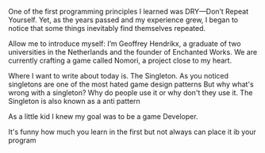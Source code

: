 One of the first programming principles I learned was DRY—Don’t Repeat Yourself. Yet, as the years passed and my experience grew, I began to notice that some things inevitably find themselves repeated.

Allow me to introduce myself: I’m Geoffrey Hendrikx, a graduate of two universities in the Netherlands and the founder of Enchanted Works. We are currently crafting a game called Nomori, a project close to my heart.

Where I want to write about today is. The Singleton. As you noticed singletons are one of the most hated game design patterns
But why what's wrong with a singleton? Why do people use it or why don't they use it.
The Singleton is also known as a anti pattern


As a little kid I knew my goal was to be a game Developer. 

It's funny how much you learn in the first 
 but not always can place it ib your program 
